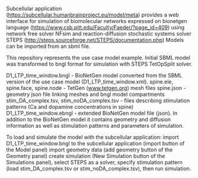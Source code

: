 
Subcellular application (https://subcellular.humanbrainproject.eu/model/meta) provides a web interface for simulation of biomolecular networks expressed on bionetgen language (https://www.csb.pitt.edu/Faculty/Faeder/?page_id=409) using network free solver NFsim and reaction-diffusion stochastic systems solver STEPS (http://steps.sourceforge.net/STEPS/documentation.php) Models can be imported from an sbml file. 

This repository represents the use case model example.
Initial SBML model was transformed to bngl format for simulation with STEPS TetOpSplit solver.

D1_LTP_time_window.bngl - BioNetGen model converted from the SBML version of the use case model (D1_LTP_time_window.xml). 
spine.ele, spine.face, spine.node - TetGen (www.tetgen.org) mesh files
spine.json - geometry json file linking meshes and bngl model compartments
stim_DA_complex.tsv, stim_noDA_complex.tsv - files describing stimulation patterns (Ca and dopamine concentrations in spine)
D1_LTP_time_window.ebngl - extended BioNetGen model file (json). In addition to the BioNetGen model it contains geometry and diffusion information as well as
stimulation patterns and parameters of simulation.

To load and simulate the model with the subcellular application:
import D1_LTP_time_window.bngl to the subcellular application (import button of the Model panel)
import geometry data (add geometry button of the Geometry panel)
create simulation (New Simulation button of the Simulations panel), select STEPS as a solver,
specify stimulation pattern (load stim_DA_complex.tsv or stim_noDA_complex.tsv), then run simulation.
